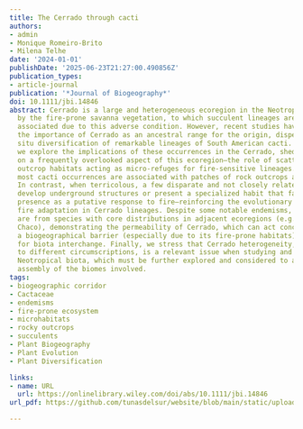 ```yaml
---
title: The Cerrado through cacti
authors:
- admin
- Monique Romeiro-Brito
- Milena Telhe
date: '2024-01-01'
publishDate: '2025-06-23T21:27:00.490856Z'
publication_types:
- article-journal
publication: '*Journal of Biogeography*'
doi: 10.1111/jbi.14846
abstract: Cerrado is a large and heterogeneous ecoregion in the Neotropics marked
  by the fire-prone savanna vegetation, to which succulent lineages are usually not
  associated due to this adverse condition. However, recent studies have highlighted
  the importance of Cerrado as an ancestral range for the origin, dispersal and in
  situ diversification of remarkable lineages of South American cacti. In this perspective,
  we explore the implications of these occurrences in the Cerrado, shedding light
  on a frequently overlooked aspect of this ecoregion—the role of scattered rocky
  outcrop habitats acting as micro-refuges for fire-sensitive lineages. We show that
  most cacti occurrences are associated with patches of rock outcrops across the Cerrado.
  In contrast, when terricolous, a few disparate and not closely related species can
  develop underground structures or present a specialized habit that facilitates their
  presence as a putative response to fire—reinforcing the evolutionary lability of
  fire adaptation in Cerrado lineages. Despite some notable endemisms, several occurrences
  are from species with core distributions in adjacent ecoregions (e.g. Caatinga and
  Chaco), demonstrating the permeability of Cerrado, which can act concomitantly as
  a biogeographical barrier (especially due to its fire-prone habitats) and as a corridor
  for biota interchange. Finally, we stress that Cerrado heterogeneity, often leading
  to different circumscriptions, is a relevant issue when studying and characterizing
  Neotropical biota, which must be further explored and considered to assess the evolutionary
  assembly of the biomes involved.
tags:
- biogeographic corridor
- Cactaceae
- endemisms
- fire-prone ecosystem
- microhabitats
- rocky outcrops
- succulents
- Plant Biogeography
- Plant Evolution
- Plant Diversification

links:
- name: URL
  url: https://onlinelibrary.wiley.com/doi/abs/10.1111/jbi.14846
url_pdf: https://github.com/tunasdelsur/website/blob/main/static/uploads/K%C3%B6hler%20et%20al%202024%20-%20The%20Cerrado%20through%20cacti.pdf

---
```

